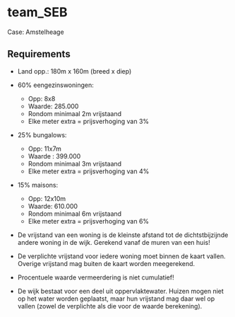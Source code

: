 # team_SEB

Case: Amstelheage

## Requirements
- Land opp.: 180m x 160m (breed x diep)

- 60% eengezinswoningen:
    - Opp: 8x8
    - Waarde: 285.000
    - Rondom minimaal 2m vrijstaand
    - Elke meter extra = prijsverhoging van 3%
- 25% bungalows:
    - Opp: 11x7m
    - Waarde : 399.000
    - Rondom minimaal 3m vrijstaand
    - Elke meter extra = prijsverhoging van 4%
- 15% maisons:
    - Opp: 12x10m
    - Waarde: 610.000
    - Rondom minimaal 6m vrijstaand
    - Elke meter extra = prijsverhoging van 6%

- De vrijstand van een woning is de kleinste afstand tot de dichtstbijzijnde andere woning in de wijk. Gerekend vanaf de muren van een huis!
- De verplichte vrijstand voor iedere woning moet binnen de kaart vallen. Overige vrijstand mag buiten de kaart worden meegerekend.
- Procentuele waarde vermeerdering is niet cumulatief!
- De wijk bestaat voor een deel uit oppervlaktewater. Huizen mogen niet op het water worden geplaatst, maar hun vrijstand mag daar wel op vallen (zowel de    verplichte als die voor de waarde berekening).

